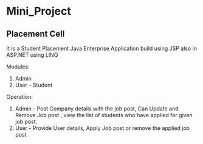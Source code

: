 # Mini_Project

## Placement Cell
It is a Student Placement Java Enterprise Application build using JSP also in ASP.NET using LINQ 

Modules:
  1. Admin
  2. User - Student
  
Operation:
  1. Admin - Post Company details with the job post, Can Update and Remove Job post , view the list of students who have applied for given job post.
  2. User - Provide User details, Apply Job post or remove the applied job post
